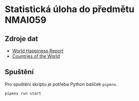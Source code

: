 # Statistická úloha do předmětu NMAI059

## Zdroje dat

- [World Happiness Report](https://www.kaggle.com/datasets/unsdsn/world-happiness?resource=download)
- [Countries of the World](https://www.kaggle.com/datasets/fernandol/countries-of-the-world)

## Spuštění

Pro spuštění skriptu je potřeba Python balíček `pipenv`.

```sh
pipenv run start
```
